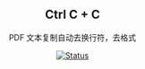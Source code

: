 <div align="center">
  <h2> Ctrl C + C </h2>
  <p>PDF 文本复制自动去换行符，去格式</p>
  <a href="#">
    <img alt="Status" src="https://img.shields.io/badge/Status-Updating-green" />
  </a>
</div>
